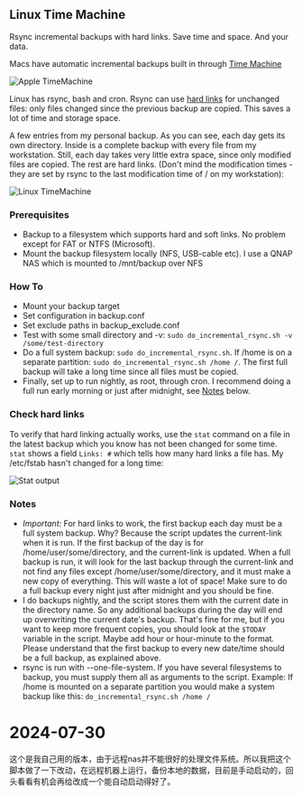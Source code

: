 Linux Time Machine
------------------

Rsync incremental backups with hard links. Save time and space. And your data.

Macs have automatic incremental backups built in through [Time Machine](http://en.wikipedia.org/wiki/Time_Machine_%28Mac_OS%29)

![Apple TimeMachine](http://ekenberg.github.io/linux-timemachine/images/mac-timemachine.png)

Linux has rsync, bash and cron. Rsync can use [hard links](http://en.wikipedia.org/wiki/Hard_link) for unchanged files: only files changed since the previous backup are copied. This saves a lot of time and storage space.

A few entries from my personal backup. As you can see, each day gets its own directory. Inside is a complete backup with every file from my workstation. Still, each day takes very little extra space, since only modified files are copied. The rest are hard links. (Don't mind the modification times - they are set by rsync to the last modification time of / on my workstation):

![Linux TimeMachine](http://ekenberg.github.io/linux-timemachine/images/linux-timemachine.png)

### Prerequisites
* Backup to a filesystem which supports hard and soft links. No problem except for FAT or NTFS (Microsoft).
* Mount the backup filesystem locally (NFS, USB-cable etc). I use a QNAP NAS which is mounted to /mnt/backup over NFS

### How To
* Mount your backup target
* Set configuration in backup.conf
* Set exclude paths in backup_exclude.conf
* Test with some small directory and -v: `sudo do_incremental_rsync.sh -v /some/test-directory`
* Do a full system backup: `sudo do_incremental_rsync.sh`. If /home is on a separate partition: `sudo do_incremental_rsync.sh /home /`. The first full backup will take a long time since all files must be copied.
* Finally, set up to run nightly, as root, through cron. I recommend doing a full run early morning or just after midnight, see [Notes](#notes) below.

### Check hard links
To verify that hard linking actually works, use the `stat` command on a file in the latest backup which you know has not been changed for some time. `stat` shows a field `Links: #` which tells how many hard links a file has. My /etc/fstab hasn't changed for a long time:

![Stat output](http://ekenberg.github.io/linux-timemachine/images/stat-verify-hard-links.jpg)

<a name='notes'/>

### Notes
* _Important:_ For hard links to work, the first backup each day must be a full system backup. Why? Because the script updates the current-link when it is run. If the first backup of the day is for /home/user/some/directory, and the current-link is updated. When a full backup is run, it will look for the last backup through the current-link and not find any files except /home/user/some/directory, and it must make a new copy of everything. This will waste a lot of space! Make sure to do a full backup every night just after midnight and you should be fine.
* I do backups nightly, and the script stores them with the current date in the directory name. So any additional backups during the day will end up overwriting the current date's backup. That's fine for me, but if you want to keep more frequent copies, you should look at the `$TODAY` variable in the script. Maybe add hour or hour-minute to the format. Please understand that the first backup to every new date/time should be a full backup, as explained above.
* rsync is run with --one-file-system. If you have several filesystems to backup, you must supply them all as arguments to the script. Example: If /home is mounted on a separate partition you would make a system backup like this: `do_incremental_rsync.sh /home /`



# 2024-07-30

这个是我自己用的版本，由于远程nas并不能很好的处理文件系统。所以我把这个脚本做了一下改动，在远程机器上运行，备份本地的数据，目前是手动启动的，回头看看有机会再给改成一个能自动启动得好了。
